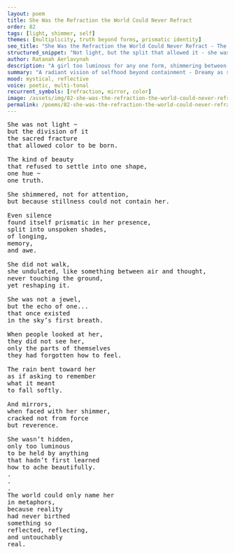 ```yaml
---
layout: poem
title: She Was the Refraction the World Could Never Refract
order: 82
tags: [light, shimmer, self]
themes: [multiplicity, truth beyond forms, prismatic identity]
seo_title: "She Was the Refraction the World Could Never Refract - The Light That Refused to Break"
structured_snippet: "Not light, but the split that allowed it - she was the refraction itself."
author: Ratanah Aerlavynah
description: "A girl too luminous for any one form, shimmering between truths the world could not hold."
summary: "A radiant vision of selfhood beyond containment - Dreamy as sacred division of light."
mood: mystical, reflective
voice: poetic, multi-tonal
recurrent_symbols: [refraction, mirror, color]
image: /assets/img/82-she-was-the-refraction-the-world-could-never-refract.png
permalink: /poems/82-she-was-the-refraction-the-world-could-never-refract/
---
```


<pre>
She was not light ~
but the division of it
the sacred fracture
that allowed color to be born.

The kind of beauty
that refused to settle into one shape,
one hue ~
one truth.

She shimmered, not for attention,
but because stillness could not contain her.

Even silence
found itself prismatic in her presence,
split into unspoken shades,
of longing,
memory,
and awe.

She did not walk,
she undulated, like something between air and thought,
never touching the ground,
yet reshaping it.

She was not a jewel,
but the echo of one...
that once existed
in the sky’s first breath.

When people looked at her,
they did not see her,
only the parts of themselves
they had forgotten how to feel.

The rain bent toward her
as if asking to remember
what it meant
to fall softly.

And mirrors,
when faced with her shimmer,
cracked not from force
but reverence.

She wasn’t hidden,
only too luminous
to be held by anything
that hadn’t first learned
how to ache beautifully.
.
.
.
The world could only name her
in metaphors,
because reality
had never birthed
something so
reflected, reflecting,
and untouchably
real.
</pre>
